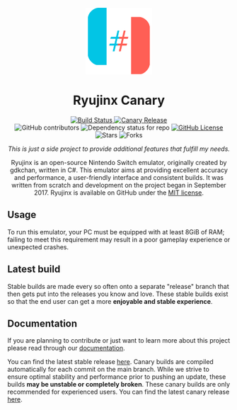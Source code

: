 <p align="center">
  <img src="https://raw.githubusercontent.com/fsegurai/Ryujinx/refs/heads/main/distribution/misc/Logo.svg" alt="Ryujinx" width="150"></a>
</p>

<h1 align="center">
  Ryujinx Canary
</h1>

<p align="center">
  <a href="https://github.com/fsegurai/Ryujinx/actions/workflows/canary.yml">
      <img src="https://github.com/fsegurai/Ryujinx/actions/workflows/canary.yml/badge.svg"
          alt="Build Status">
  </a>
  <a href="https://github.com/fsegurai/Ryujinx-Canary/releases/latest">
      <img src="https://img.shields.io/github/v/release/fsegurai/Ryujinx-Canary"
          alt="Canary Release">
  </a>
  <br>
  <img alt="GitHub contributors" src="https://img.shields.io/github/contributors/fsegurai/Ryujinx">
  <img alt="Dependency status for repo" src="https://img.shields.io/librariesio/github/fsegurai/Ryujinx">
  <a href="https://opensource.org/licenses/MIT">
    <img alt="GitHub License" src="https://img.shields.io/github/license/fsegurai/Ryujinx">
  </a>
  <br>
  <img alt="Stars" src="https://img.shields.io/github/stars/fsegurai/Ryujinx-Canary?style=square&labelColor=343b41"/> 
  <img alt="Forks" src="https://img.shields.io/github/forks/fsegurai/Ryujinx-Canary?style=square&labelColor=343b41"/>
</p>

<p align="center">
  <em>
    This is just a side project to provide additional features that fulfill my needs.
  </em>
</p>

<p align="center">
  Ryujinx is an open-source Nintendo Switch emulator, originally created by gdkchan, written in C#.
  This emulator aims at providing excellent accuracy and performance, a user-friendly interface and consistent builds.
  It was written from scratch and development on the project began in September 2017.
  Ryujinx is available on GitHub under the <a href="https://github.com/fsegurai/Ryujinx/blob/main/LICENSE.txt" target="_blank">MIT license</a>.
  <br />
</p>

## Usage

To run this emulator, your PC must be equipped with at least 8GiB of RAM;
failing to meet this requirement may result in a poor gameplay experience or unexpected crashes.

## Latest build

Stable builds are made every so often onto a separate "release" branch that then gets put into the releases you know and love.
These stable builds exist so that the end user can get a more **enjoyable and stable experience**.

## Documentation

If you are planning to contribute or just want to learn more about this project please read through our [documentation]([docs/README.md](https://github.com/fsegurai/Ryujinx/blob/main/README.md)).

You can find the latest stable release [here](https://github.com/fsegurai/Ryujinx/releases/latest).
Canary builds are compiled automatically for each commit on the main branch.
While we strive to ensure optimal stability and performance prior to pushing an update, these builds **may be unstable or completely broken**.
These canary builds are only recommended for experienced users.
You can find the latest canary release [here](https://github.com/fsegurai/Ryujinx-Canary/releases/latest).
